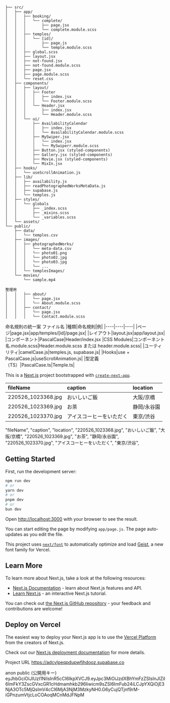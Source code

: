 
```
├── src/
│   ├── app/
│   │   ├── booking/
│   │   │   └── complete/
│   │   │       ├── page.jsx
│   │   │       └── complete.module.scss
│   │   ├── temples/
│   │   │   └── [id]/
│   │   │       ├── page.js
│   │   │       └── temple.module.scss
│   │   ├── global.scss
│   │   ├── layout.jsx
│   │   ├── not-found.jsx
│   │   ├── not-found.module.scss
│   │   ├── page.jsx
│   │   ├── page.module.scss
│   │   └── reset.css
│   ├── components/
│   │   ├── layout/
│   │   │   ├── Footer
│   │   │   │   ├── index.jsx
│   │   │   │   └── Footer.module.scss
│   │   │   └── Header.jsx
│   │   │       ├── index.jsx
│   │   │       └── Header.module.scss
│   │   └── ui/
│   │       ├── AvailabilityCalendar
│   │       │   ├── index.jsx
│   │       │   └── AvailabilityCalendar.module.scss
│   │       ├── MySwiper.jsx
│   │       │   └── index.jsx
│   │       │   └── MySwiperr.module.scss
│   │       ├── Button.jsx (styled-components)
│   │       ├── Gallery.jsx (styled-components)
│   │       ├── Movie.jsx (styled-components)
│   │       └── MixIn.jsx
│   ├── hooks/
│   │   └── useScrollAnimation.js
│   ├── lib/
│   │   ├── availability.js
│   │   ├── readPhotographedWorksMetaData.js
│   │   ├── supabase.js
│   │   └── temples.js
│   ├── styles/
│   │   └── globals
│   │       ├── _index.scss
│   │       ├── _mixins.scss
│   │       └── _variables.scss
│   └── assets/
└── public/
    ├── data/
    │   └── temples.csv
    ├── images/
    │   ├── photographedWorks/
    │   │   └── meta-data.csv
    │   │   └── photo01.png
    │   │   └── photo02.jpg
    │   │   └── photo03.jpg
    │   │   └── ...
    │   └── templesImages/
    └── movies/       
        └── sample.mp4
```


```
整理用
│   │   ├── about/
│   │   │   └── page.jsx
│   │   │   └── About.module.scss
│   │   ├── contact/
│   │   │   └── page.jsx
│   │   │   └── Contact.module.scss
```

命名規則の統一案
ファイル名
|種類|命名規則|例|
|----|----|----|
|ページ|page.jsx|app/temples/[id]/page.jsx|
|レイアウト|layout.jsx|app/layout.jsx|
|コンポーネント|PascalCase|Header/index.jsx
|CSS Modules|コンポーネント名.module.scss|Header.module.scss または header.module.scss|
|ユーティリティ|camelCase.js|temples.js, supabase.js|
|Hooks|use + PascalCase.js|useScrollAnimation.js|
|型定義（TS）|PascalCase.ts|Temple.ts|


This is a [Next.js](https://nextjs.org) project bootstrapped with [`create-next-app`](https://nextjs.org/docs/app/api-reference/cli/create-next-app).


|fileName|caption|location|
|:---|:----|:---|
|220526_1023368.jpg|おいしいご飯|大阪/京橋|
|220526_1023369.jpg|お茶|静岡/永谷園|
|220526_1023370.jpg|アイスコーヒーをいただく|東京/渋谷|


"fileName", "caption", "location",
"220526_1023368.jpg", "おいしいご飯", "大阪/京橋",
"220526_1023369.jpg", "お茶", "静岡/永谷園",
"220526_1023370.jpg", "アイスコーヒーをいただく", "東京/渋谷",


## Getting Started

First, run the development server:

```bash
npm run dev
# or
yarn dev
# or
pnpm dev
# or
bun dev
```

Open [http://localhost:3000](http://localhost:3000) with your browser to see the result.

You can start editing the page by modifying `app/page.js`. The page auto-updates as you edit the file.

This project uses [`next/font`](https://nextjs.org/docs/app/building-your-application/optimizing/fonts) to automatically optimize and load [Geist](https://vercel.com/font), a new font family for Vercel.

## Learn More

To learn more about Next.js, take a look at the following resources:

- [Next.js Documentation](https://nextjs.org/docs) - learn about Next.js features and API.
- [Learn Next.js](https://nextjs.org/learn) - an interactive Next.js tutorial.

You can check out [the Next.js GitHub repository](https://github.com/vercel/next.js) - your feedback and contributions are welcome!

## Deploy on Vercel

The easiest way to deploy your Next.js app is to use the [Vercel Platform](https://vercel.com/new?utm_medium=default-template&filter=next.js&utm_source=create-next-app&utm_campaign=create-next-app-readme) from the creators of Next.js.

Check out our [Next.js deployment documentation](https://nextjs.org/docs/app/building-your-application/deploying) for more details.

Project URL
https://adcvlpeqpdupwfjhdooz.supabase.co

anon public (公開用キー)
eyJhbGciOiJIUzI1NiIsInR5cCI6IkpXVCJ9.eyJpc3MiOiJzdXBhYmFzZSIsInJlZiI6ImFkY3ZscGVxcGR1cHdmamhkb296Iiwicm9sZSI6ImFub24iLCJpYXQiOjE3NjA3OTc5MjQsImV4cCI6MjA3NjM3MzkyNH0.G6yCujQTjnf9rM-iGPnzumVtjcLoCOAoqMCnMdJFNpM